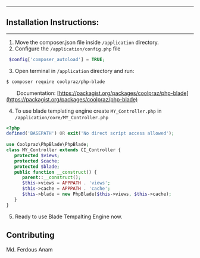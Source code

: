 ******************************  
## Installation Instructions:  
******************************  
  
 1. Move the composer.json file inside `/application` directory.  
 2. Configure the `/application/config.php` file  
```php  
 $config['composer_autoload'] = TRUE;
 ```
 3. Open terminal in `/application` directory and run:  
```bash  
$ composer require coolpraz/php-blade
```  
&emsp;&emsp;Documentation: [https://packagist.org/packages/coolpraz/php-blade](https://packagist.org/packages/coolpraz/php-blade)
 
 4. To use blade templating engine create `MY_Controller.php` in `/application/core/MY_Controller.php`  
```php  
<?php  
defined('BASEPATH') OR exit('No direct script access allowed');  
  
use Coolpraz\PhpBlade\PhpBlade;  
class MY_Controller extends CI_Controller {  
   protected $views;  
   protected $cache;  
   protected $blade;  
   public function __construct() {  
      parent::__construct();  
      $this->views = APPPATH . 'views';  
      $this->cache = APPPATH . 'cache';  
      $this->blade = new PhpBlade($this->views, $this->cache);  
   }  
}
```  
 
 5. Ready to use Blade Tempalting Engine now.

## Contributing  
Md. Ferdous Anam
